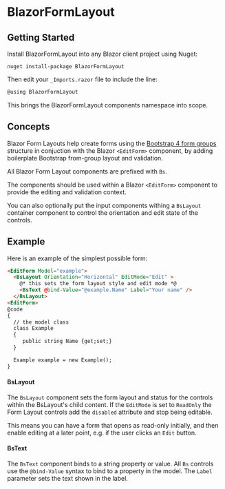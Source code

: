 ﻿# BlazorFormLayout

## Getting Started

Install BlazorFormLayout into any Blazor client project using Nuget:

```shell
nuget install-package BlazorFormLayout
```

Then edit your `_Imports.razor` file to include the line:
```csharp
@using BlazorFormLayout
```
This brings the BlazorFormLayout components namespace into scope.

## Concepts

Blazor Form Layouts help create forms using the [Bootstrap 4 form groups](https://getbootstrap.com/docs/4.4/components/forms/#form-groups) 
structure in conjuction with the Blazor `<EditForm>` component, by adding boilerplate Bootstrap from-group layout and validation.

All Blazor Form Layout components are prefixed with `Bs`.

The components should be used within a Blazor `<EditForm>` component to provide the editing and validation context. 

You can also optionally put the input components withing a `BsLayout` container component to control the orientation and 
edit state of the controls.

## Example
Here is an example of the simplest possible form:
```html
<EditForm Model="example">
  <BsLayout Orientation="Horizontal" EditMode="Edit" >
    @* this sets the form layout style and edit mode *@
    <BsText @bind-Value="@example.Name" Label="Your name" />
  </BsLayout>
<EditForm>
@code
{
  // the model class
  class Example 
  { 
     public string Name {get;set;}
  }

  Example example = new Example();
}
```

#### BsLayout

The `BsLayout` component sets the form layout and status for the controls within 
the BsLayout's child content. If the `EditMode` is set to `ReadOnly` the Form Layout 
controls add the `disabled` attribute and stop being editable.

This means you can have a form that opens as read-only initially, and then
enable editing at a later point, e.g. if the user clicks an `Edit` button.

#### BsText

The `BsText` component binds to a string property or value. All `Bs` controls use the 
`@bind-Value` syntax to bind to a property in the model. The `Label` parameter
sets the text shown in the label.

